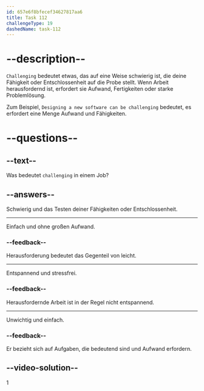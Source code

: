 ```yaml
---
id: 657e6f8bfecef34627817aa6
title: Task 112
challengeType: 19
dashedName: task-112
---
```


# --description--

`Challenging` bedeutet etwas, das auf eine Weise schwierig ist, die deine Fähigkeit oder Entschlossenheit auf die Probe stellt. Wenn Arbeit herausfordernd ist, erfordert sie Aufwand, Fertigkeiten oder starke Problemlösung.

Zum Beispiel, `Designing a new software can be challenging` bedeutet, es erfordert eine Menge Aufwand und Fähigkeiten.


# --questions--

## --text--

Was bedeutet `challenging` in einem Job?

## --answers--

Schwierig und das Testen deiner Fähigkeiten oder Entschlossenheit.

---

Einfach und ohne großen Aufwand.

### --feedback--

Herausforderung bedeutet das Gegenteil von leicht.

---

Entspannend und stressfrei.

### --feedback--

Herausfordernde Arbeit ist in der Regel nicht entspannend.

---

Unwichtig und einfach.

### --feedback--

Er bezieht sich auf Aufgaben, die bedeutend sind und Aufwand erfordern.

## --video-solution--

1
